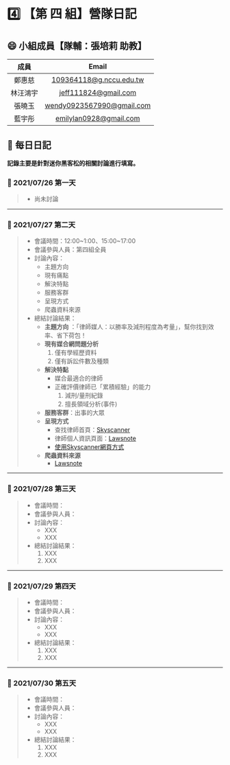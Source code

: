 # :four: 【第 四 組】營隊日記

## :smile: 小組成員【隊輔：張培莉 助教】
|   成員   |           Email           |
| :------: | :-----------------------: |
|  鄭惠慈  |  109364118@g.nccu.edu.tw  |
| 林汪鴻宇 |   jeff111824@gmail.com    |
|  張曉玉  | wendy0923567990@gmail.com |
|  藍宇彤  |  emilylan0928@gmail.com   |

## :memo: 每日日記  
**記錄主要是針對迷你黑客松的相關討論進行填寫。**

### :round_pushpin: 2021/07/26 第一天
> * 尚未討論
---
### :round_pushpin: 2021/07/27 第二天
> * 會議時間：12:00\~1:00、15:00\~17:00
> * 會議參與人員：第四組全員
> * 討論內容：  
>    * 主題方向
>    * 現有痛點
>    * 解決特點
>    * 服務客群
>    * 呈現方式
>    * 爬蟲資料來源
> * 總結討論結果：  
>    * **主題方向** ：「律師媒人：以勝率及減刑程度為考量」，幫你找到效率、省下荷包！
>    * **現有媒合網問題分析**
>       1. 僅有學經歷資料
>       2. 僅有訴訟件數及種類
>    * **解決特點**
>       * 媒合最適合的律師
>       * 正確評價律師已「累積經驗」的能力
>         1. 減刑/量刑紀錄
>         2. 擅長領域分析(事件)
>    * **服務客群**：出事的大眾
>    * **呈現方式**
>       * 查找律師首頁：[Skyscanner](https://www.skyscanner.com.tw/?previousCultureSource=GEO_LOCATION&redirectedFrom=www.skyscanner.net)
>       * 律師個人資訊頁面：[Lawsnote](https://page.lawsnote.com/page/5c4ae23b5d7ed80a2549f9f0)
>       * [使用Skyscanner網頁方式](https://www.skyscanner.com.tw/?previousCultureSource=GEO_LOCATION&redirectedFrom=www.skyscanner.net)
>    * **爬蟲資料來源**
>       * [Lawsnote](https://www.lawsnote.com/)
---
### :round_pushpin: 2021/07/28 第三天
> * 會議時間：
> * 會議參與人員：
> * 討論內容：  
>    * XXX
>    * XXX
> * 總結討論結果：  
>    1. XXX
>    2. XXX
---
### :round_pushpin: 2021/07/29 第四天
> * 會議時間：
> * 會議參與人員：
> * 討論內容：  
>    * XXX
>    * XXX
> * 總結討論結果：  
>    1. XXX
>    2. XXX
---
### :round_pushpin: 2021/07/30 第五天
> * 會議時間：
> * 會議參與人員：
> * 討論內容：  
>    * XXX
>    * XXX
> * 總結討論結果：  
>    1. XXX
>    2. XXX
